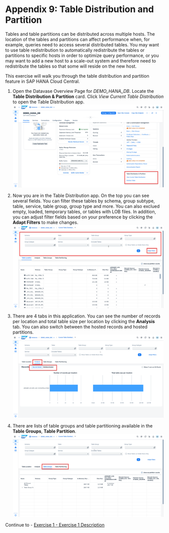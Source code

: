# Appendix 9: Table Distribution and Partition

Tables and table partitions can be distributed across multiple hosts. The location of the tables and partitions can affect performance when, for example, queries need to access several distributed tables. You may want to use table redistribution to automatically redistribute the tables or partitions to specific hosts in order to optimize query performance, or you may want to add a new host to a scale-out system and therefore need to redistribute the tables so that some will reside on the new host.

This exercise will walk you through the table distribution and partition feature in SAP HANA Cloud Central.

1. Open the Datavase Overview Page for *DEMO_HANA_DB*. Locate the **Table Distribution & Partition** card. Click *View Current Table Distribution* to open the Table Distribution app.
    <kbd>
    ![](./images/1.png)
    </kbd>

2. Now you are in the Table Distribution app. On the top you can see several fields. You can filter these tables by schema, group subtype, table, service, table group, group type and more. You can also exclued empty, loaded, temporary tables, or tables with LOB files. In addition, you can adjust filter fields based on your preference by clicking the **Adapt Filters** to make changes.
    <kbd>
    ![](./images/2.png)
    </kbd>

3. There are 4 tabs in this application. You can see the number of records per location and total table size per location by clicking the **Analysis** tab. You can also switch between the hosted records and hosted partitions.
    <kbd>
    ![](./images/3.png)
    </kbd>

4. There are lists of table groups and table partitioning available in the **Table Groups**, **Table Partition**.
    <kbd>
    ![](./images/4.png)
    </kbd>


Continue to - [Exercise 1 - Exercise 1 Description](../ex1/README.md)
